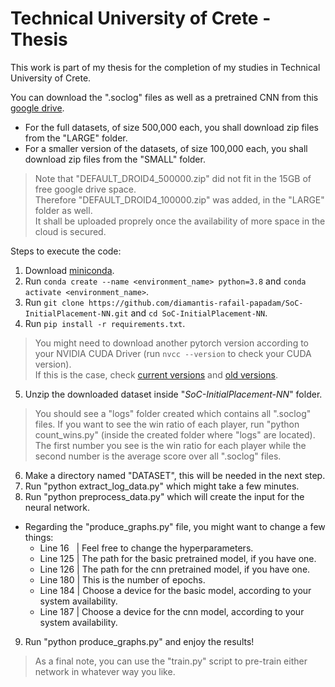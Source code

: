 # Technical University of Crete - Thesis
This work is part of my thesis for the completion of my studies in Technical University of Crete.

You can download the ".soclog" files as well as a pretrained CNN from this [google drive](https://drive.google.com/drive/folders/1y3_COABOSd1N7PeNLltROEFipIch7THJ).
- For the full datasets, of size 500,000 each, you shall download zip files from the "LARGE" folder.
- For a smaller version of the datasets, of size 100,000 each, you shall download zip files from the "SMALL" folder.

> Note that "DEFAULT_DROID4_500000.zip" did not fit in the 15GB of free google drive space.  
> Therefore "DEFAULT_DROID4_100000.zip" was added, in the "LARGE" folder as well.  
> It shall be uploaded proprely once the availability of more space in the cloud is secured.

Steps to execute the code:
1. Download [miniconda](https://docs.conda.io/projects/miniconda/en/latest).
2. Run `conda create --name <environment_name> python=3.8` and `conda activate <environment_name>`.
3. Run `git clone https://github.com/diamantis-rafail-papadam/SoC-InitialPlacement-NN.git` and `cd SoC-InitialPlacement-NN`.
4. Run `pip install -r requirements.txt`.
> You might need to download another pytorch version according to your NVIDIA CUDA Driver (run `nvcc --version` to check your CUDA version).  
> If this is the case, check [current versions](https://pytorch.org/get-started/locally/) and [old versions](https://pytorch.org/get-started/previous-versions/).
5. Unzip the downloaded dataset inside "*SoC-InitialPlacement-NN*" folder.
> You should see a "logs" folder created which contains all ".soclog" files.
> If you want to see the win ratio of each player, run "python count_wins.py" (inside the created folder where "logs" are located).  
> The first number you see is the win ratio for each player while the second number is the average score over all ".soclog" files.
6. Make a directory named "DATASET", this will be needed in the next step.
7. Run "python extract_log_data.py" which might take a few minutes.
8. Run "python preprocess_data.py" which will create the input for the neural network.
- Regarding the "produce_graphs.py" file, you might want to change a few things:
  - Line 16 &nbsp; | Feel free to change the hyperparameters.
  - Line 125 | The path for the basic pretrained model, if you have one.
  - Line 126 | The path for the cnn pretrained model, if you have one.
  - Line 180 | This is the number of epochs.
  - Line 184 | Choose a device for the basic model, according to your system availability.
  - Line 187 | Choose a device for the cnn model, according to your system availability.
9. Run "python produce_graphs.py" and enjoy the results!

> As a final note, you can use the "train.py" script to pre-train either network in whatever way you like.
